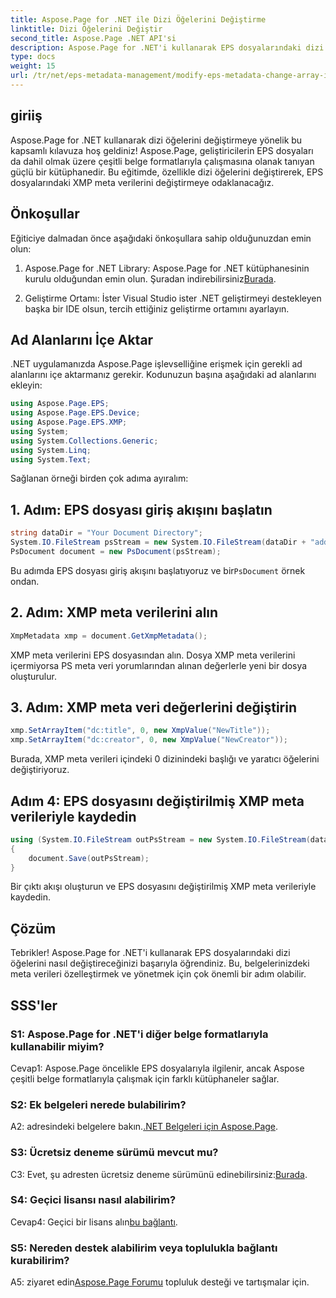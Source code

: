 ```yaml
---
title: Aspose.Page for .NET ile Dizi Öğelerini Değiştirme
linktitle: Dizi Öğelerini Değiştir
second_title: Aspose.Page .NET API'si
description: Aspose.Page for .NET'i kullanarak EPS dosyalarındaki dizi öğelerini nasıl değiştireceğinizi öğrenin. Verimli meta veri manipülasyonu için adım adım kılavuzumuzu izleyin.
type: docs
weight: 15
url: /tr/net/eps-metadata-management/modify-eps-metadata-change-array-items/
---
```

## giriiş

Aspose.Page for .NET kullanarak dizi öğelerini değiştirmeye yönelik bu kapsamlı kılavuza hoş geldiniz! Aspose.Page, geliştiricilerin EPS dosyaları da dahil olmak üzere çeşitli belge formatlarıyla çalışmasına olanak tanıyan güçlü bir kütüphanedir. Bu eğitimde, özellikle dizi öğelerini değiştirerek, EPS dosyalarındaki XMP meta verilerini değiştirmeye odaklanacağız.

## Önkoşullar

Eğiticiye dalmadan önce aşağıdaki önkoşullara sahip olduğunuzdan emin olun:

1. Aspose.Page for .NET Library: Aspose.Page for .NET kütüphanesinin kurulu olduğundan emin olun. Şuradan indirebilirsiniz[Burada](https://releases.aspose.com/page/net/).

2. Geliştirme Ortamı: İster Visual Studio ister .NET geliştirmeyi destekleyen başka bir IDE olsun, tercih ettiğiniz geliştirme ortamını ayarlayın.

## Ad Alanlarını İçe Aktar

.NET uygulamanızda Aspose.Page işlevselliğine erişmek için gerekli ad alanlarını içe aktarmanız gerekir. Kodunuzun başına aşağıdaki ad alanlarını ekleyin:

```csharp
using Aspose.Page.EPS;
using Aspose.Page.EPS.Device;
using Aspose.Page.EPS.XMP;
using System;
using System.Collections.Generic;
using System.Linq;
using System.Text;

```

Sağlanan örneği birden çok adıma ayıralım:

## 1. Adım: EPS dosyası giriş akışını başlatın

```csharp
string dataDir = "Your Document Directory";
System.IO.FileStream psStream = new System.IO.FileStream(dataDir + "add_simple_props_input.eps", System.IO.FileMode.Open, System.IO.FileAccess.Read);
PsDocument document = new PsDocument(psStream);
```

 Bu adımda EPS dosyası giriş akışını başlatıyoruz ve bir`PsDocument` örnek ondan.

## 2. Adım: XMP meta verilerini alın

```csharp
XmpMetadata xmp = document.GetXmpMetadata();
```

XMP meta verilerini EPS dosyasından alın. Dosya XMP meta verilerini içermiyorsa PS meta veri yorumlarından alınan değerlerle yeni bir dosya oluşturulur.

## 3. Adım: XMP meta veri değerlerini değiştirin

```csharp
xmp.SetArrayItem("dc:title", 0, new XmpValue("NewTitle"));
xmp.SetArrayItem("dc:creator", 0, new XmpValue("NewCreator"));
```

Burada, XMP meta verileri içindeki 0 dizinindeki başlığı ve yaratıcı öğelerini değiştiriyoruz.

## Adım 4: EPS dosyasını değiştirilmiş XMP meta verileriyle kaydedin

```csharp
using (System.IO.FileStream outPsStream = new System.IO.FileStream(dataDir + "change_array_items_output.eps", System.IO.FileMode.Create, System.IO.FileAccess.Write))
{
    document.Save(outPsStream);
}
```

Bir çıktı akışı oluşturun ve EPS dosyasını değiştirilmiş XMP meta verileriyle kaydedin.

## Çözüm

Tebrikler! Aspose.Page for .NET'i kullanarak EPS dosyalarındaki dizi öğelerini nasıl değiştireceğinizi başarıyla öğrendiniz. Bu, belgelerinizdeki meta verileri özelleştirmek ve yönetmek için çok önemli bir adım olabilir.

## SSS'ler

### S1: Aspose.Page for .NET'i diğer belge formatlarıyla kullanabilir miyim?

Cevap1: Aspose.Page öncelikle EPS dosyalarıyla ilgilenir, ancak Aspose çeşitli belge formatlarıyla çalışmak için farklı kütüphaneler sağlar.

### S2: Ek belgeleri nerede bulabilirim?

 A2: adresindeki belgelere bakın.[.NET Belgeleri için Aspose.Page](https://reference.aspose.com/page/net/).

### S3: Ücretsiz deneme sürümü mevcut mu?

 C3: Evet, şu adresten ücretsiz deneme sürümünü edinebilirsiniz:[Burada](https://releases.aspose.com/).

### S4: Geçici lisansı nasıl alabilirim?

 Cevap4: Geçici bir lisans alın[bu bağlantı](https://purchase.aspose.com/temporary-license/).

### S5: Nereden destek alabilirim veya toplulukla bağlantı kurabilirim?

 A5: ziyaret edin[Aspose.Page Forumu](https://forum.aspose.com/c/page/39) topluluk desteği ve tartışmalar için.